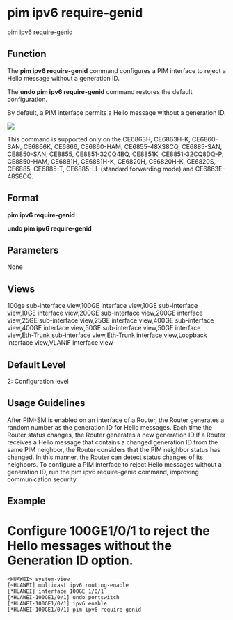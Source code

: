 pim ipv6 require-genid
======================

pim ipv6 require-genid

Function
--------



The **pim ipv6 require-genid** command configures a PIM interface to reject a Hello message without a generation ID.

The **undo pim ipv6 require-genid** command restores the default configuration.



By default, a PIM interface permits a Hello message without a generation ID.

![](../public_sys-resources/note_3.0-en-us.png) 

This command is supported only on the CE6863H, CE6863H-K, CE6860-SAN, CE6866K, CE6866, CE6860-HAM, CE6855-48XS8CQ, CE6885-SAN, CE8850-SAN, CE8855, CE8851-32CQ4BQ, CE8851K, CE8851-32CQ8DQ-P, CE8850-HAM, CE6881H, CE6881H-K, CE6820H, CE6820H-K, CE6820S, CE6885, CE6885-T, CE6885-LL (standard forwarding mode) and CE6863E-48S8CQ.



Format
------

**pim ipv6 require-genid**

**undo pim ipv6 require-genid**


Parameters
----------

None

Views
-----

100ge sub-interface view,100GE interface view,10GE sub-interface view,10GE interface view,200GE sub-interface view,200GE interface view,25GE sub-interface view,25GE interface view,400GE sub-interface view,400GE interface view,50GE sub-interface view,50GE interface view,Eth-Trunk sub-interface view,Eth-Trunk interface view,Loopback interface view,VLANIF interface view


Default Level
-------------

2: Configuration level


Usage Guidelines
----------------

After PIM-SM is enabled on an interface of a Router, the Router generates a random number as the generation ID for Hello messages. Each time the Router status changes, the Router generates a new generation ID.If a Router receives a Hello message that contains a changed generation ID from the same PIM neighbor, the Router considers that the PIM neighbor status has changed. In this manner, the Router can detect status changes of its neighbors. To configure a PIM interface to reject Hello messages without a generation ID, run the pim ipv6 require-genid command, improving communication security.


Example
-------

# Configure 100GE1/0/1 to reject the Hello messages without the Generation ID option.
```
<HUAWEI> system-view
[~HUAWEI] multicast ipv6 routing-enable
[*HUAWEI] interface 100GE 1/0/1
[*HUAWEI-100GE1/0/1] undo portswitch
[*HUAWEI-100GE1/0/1] ipv6 enable
[*HUAWEI-100GE1/0/1] pim ipv6 require-genid

```